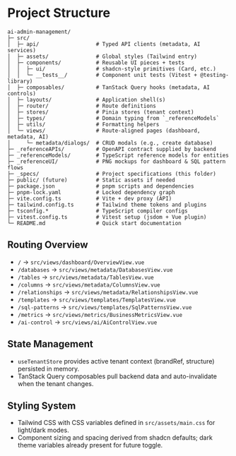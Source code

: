 # Project Structure

```
ai-admin-management/
├─ src/
│  ├─ api/                  # Typed API clients (metadata, AI services)
│  ├─ assets/               # Global styles (Tailwind entry)
│  ├─ components/           # Reusable UI pieces + tests
│  │  ├─ ui/                # shadcn-style primitives (Card, etc.)
│  │  └─ __tests__/         # Component unit tests (Vitest + @testing-library)
│  ├─ composables/          # TanStack Query hooks (metadata, AI controls)
│  ├─ layouts/              # Application shell(s)
│  ├─ router/               # Route definitions
│  ├─ stores/               # Pinia stores (tenant context)
│  ├─ types/                # Domain typing from `_referenceModels`
│  ├─ utils/                # Formatting helpers
│  └─ views/                # Route-aligned pages (dashboard, metadata, AI)
│     └─ metadata/dialogs/  # CRUD modals (e.g., create database)
├─ _referenceAPIs/          # OpenAPI contract supplied by backend
├─ _referenceModels/        # TypeScript reference models for entities
├─ _referenceUI/            # PNG mockups for dashboard & SQL pattern flows
├─ _specs/                  # Project specifications (this folder)
├─ public/ (future)         # Static assets if needed
├─ package.json             # pnpm scripts and dependencies
├─ pnpm-lock.yaml           # Locked dependency graph
├─ vite.config.ts           # Vite + dev proxy (API)
├─ tailwind.config.ts       # Tailwind theme tokens and plugins
├─ tsconfig.*               # TypeScript compiler configs
├─ vitest.config.ts         # Vitest setup (jsdom + Vue plugin)
└─ README.md                # Quick start documentation
```

## Routing Overview
- `/` → `src/views/dashboard/OverviewView.vue`
- `/databases` → `src/views/metadata/DatabasesView.vue`
- `/tables` → `src/views/metadata/TablesView.vue`
- `/columns` → `src/views/metadata/ColumnsView.vue`
- `/relationships` → `src/views/metadata/RelationshipsView.vue`
- `/templates` → `src/views/templates/TemplatesView.vue`
- `/sql-patterns` → `src/views/templates/SqlPatternsView.vue`
- `/metrics` → `src/views/metrics/BusinessMetricsView.vue`
- `/ai-control` → `src/views/ai/AiControlView.vue`

## State Management
- `useTenantStore` provides active tenant context (brandRef, structure) persisted in memory.
- TanStack Query composables pull backend data and auto-invalidate when the tenant changes.

## Styling System
- Tailwind CSS with CSS variables defined in `src/assets/main.css` for light/dark modes.
- Component sizing and spacing derived from shadcn defaults; dark theme variables already present for future toggle.
